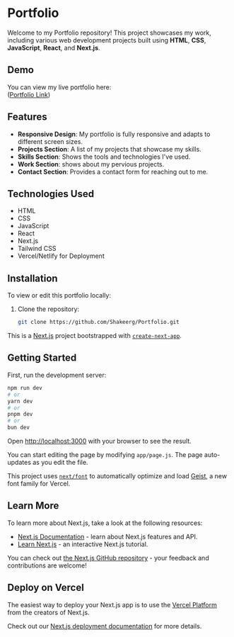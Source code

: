 # Portfolio

Welcome to my Portfolio repository! This project showcases my work, including various web development projects built using **HTML**, **CSS**, **JavaScript**, **React**, and **Next.js**.

## Demo

You can view my live portfolio here:  
([Portfolio Link](https://github.com/Shakeerg/Portfolio))   


## Features

- **Responsive Design**: My portfolio is fully responsive and adapts to different screen sizes.
- **Projects Section**: A list of my projects that showcase my skills.
- **Skills Section**: Shows the tools and technologies I've used.
- **Work Section**: shows about my pervious projects.
- **Contact Section**: Provides a contact form for reaching out to me.

## Technologies Used

- HTML
- CSS
- JavaScript
- React
- Next.js
- Tailwind CSS
- Vercel/Netlify for Deployment

## Installation

To view or edit this portfolio locally:

1. Clone the repository:
   ```bash
   git clone https://github.com/Shakeerg/Portfolio.git

This is a [Next.js](https://nextjs.org) project bootstrapped with [`create-next-app`](https://github.com/vercel/next.js/tree/canary/packages/create-next-app).

## Getting Started

First, run the development server:

```bash
npm run dev
# or
yarn dev
# or
pnpm dev
# or
bun dev
```

Open [http://localhost:3000](http://localhost:3000) with your browser to see the result.

You can start editing the page by modifying `app/page.js`. The page auto-updates as you edit the file.

This project uses [`next/font`](https://nextjs.org/docs/app/building-your-application/optimizing/fonts) to automatically optimize and load [Geist](https://vercel.com/font), a new font family for Vercel.

## Learn More

To learn more about Next.js, take a look at the following resources:

- [Next.js Documentation](https://nextjs.org/docs) - learn about Next.js features and API.
- [Learn Next.js](https://nextjs.org/learn) - an interactive Next.js tutorial.

You can check out [the Next.js GitHub repository](https://github.com/vercel/next.js) - your feedback and contributions are welcome!

## Deploy on Vercel

The easiest way to deploy your Next.js app is to use the [Vercel Platform](https://vercel.com/new?utm_medium=default-template&filter=next.js&utm_source=create-next-app&utm_campaign=create-next-app-readme) from the creators of Next.js.

Check out our [Next.js deployment documentation](https://nextjs.org/docs/app/building-your-application/deploying) for more details.

